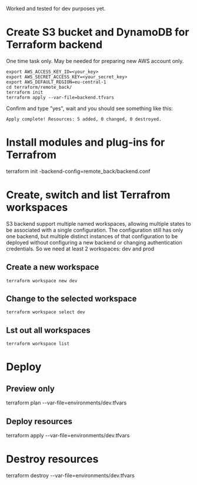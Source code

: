 Worked and tested for dev purposes yet.

# Create S3 bucket and DynamoDB for Terraform backend
One time task only. May be needed for preparing new AWS account only.

    export AWS_ACCESS_KEY_ID=<your_key>
    export AWS_SECRET_ACCESS_KEY=<your_secret_key>
    export AWS_DEFAULT_REGION=eu-central-1
    cd terraform/remote_back/
    terraform init
    terraform apply --var-file=backend.tfvars

Confirm and type "yes", wait and you should see something like this:

    Apply complete! Resources: 5 added, 0 changed, 0 destroyed.


# Install modules and plug-ins for Terrafrom 
terraform init -backend-config=remote_back/backend.conf

# Create, switch and list Terrafrom workspaces

S3 backend support multiple named workspaces, allowing multiple states to be associated with a single configuration. The configuration still has only one backend, but multiple distinct instances of that configuration to be deployed without configuring a new backend or changing authentication credentials.
So we need at least 2 workspaces: dev and prod

## Create a new workspace
    terraform workspace new dev 
## Change to the selected workspace
    terraform workspace select dev 
## Lst out all workspaces
    terraform workspace list 

# Deploy

## Preview only
terraform plan --var-file=environments/dev.tfvars

## Deploy resources
terraform apply --var-file=environments/dev.tfvars

# Destroy resources
terraform destroy --var-file=environments/dev.tfvars